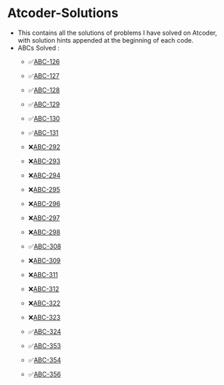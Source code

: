 # Atcoder-Solutions

* This contains all the solutions of problems I have solved on Atcoder, with solution hints appended at the beginning of each code.
* ABCs Solved :
  - ✅[ABC-126](https://atcoder.jp/contests/abc126)
  - ✅[ABC-127](https://atcoder.jp/contests/abc127)
  - ✅[ABC-128](https://atcoder.jp/contests/abc128)
  - ✅[ABC-129](https://atcoder.jp/contests/abc129)
  - ✅[ABC-130](https://atcoder.jp/contests/abc130)
  - ✅[ABC-131](https://atcoder.jp/contests/abc131)

  - ❌[ABC-292](https://atcoder.jp/contests/abc292)
  - ❌[ABC-293](https://atcoder.jp/contests/abc293)
  - ❌[ABC-294](https://atcoder.jp/contests/abc294)
  - ❌[ABC-295](https://atcoder.jp/contests/abc295)
  - ❌[ABC-296](https://atcoder.jp/contests/abc296)
  - ❌[ABC-297](https://atcoder.jp/contests/abc297)
  - ❌[ABC-298](https://atcoder.jp/contests/abc298)

  - ✅[ABC-308](https://atcoder.jp/contests/abc308)
  - ❌[ABC-309](https://atcoder.jp/contests/abc309)
  - ❌[ABC-311](https://atcoder.jp/contests/abc311)
  - ❌[ABC-312](https://atcoder.jp/contests/abc312)
  - ❌[ABC-322](https://atcoder.jp/contests/abc322)
  - ❌[ABC-323](https://atcoder.jp/contests/abc323)
  - ✅[ABC-324](https://atcoder.jp/contests/abc324)
  - ✅[ABC-353](https://atcoder.jp/contests/abc353) 
  - ✅[ABC-354](https://atcoder.jp/contests/abc354) 
  - ✅[ABC-356](https://atcoder.jp/contests/abc356) 
